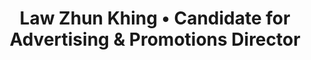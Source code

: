 ---
title: 'Law Zhun Khing • Candidate for Advertising & Promotions Director'
id: lawzhunkhing
name: 'Law Zhun Khing'
position: Advertising & Promotions Director
video_length: '1:43'
youtube: yN_DsPfuDjU
biography: >
    From the last August, the moment I stepped into Sunway University, looking at the tall building, 2 artistic birds, I imagined, what would I spend my 3years time at here? Besides of studying, pursuing a good CGPA, dating a girl (if I could), what could I do, to make my University life a little bit different? What could I do, to prove my value, my existence?
    
    Hi Sunwayians! I’m Law Zhun Khing, a fellow from Bsc(Hons) Financial Analysis August 2016 intake. I’m still a dreamer, I dream how big we could be; I dream, how many changes we could bring; I dream, how many girlfriends I could get…etc. Yes, you didn’t see wrong. Dream. As BlackBeard from Onepiece once said:‘HUMAN DREAMS, ARE NEVER END!’. Erm..I think nope. Our dream, end at the moment, we step out from university, to reality.

    University is the last shelter of us, a shelter where we still could chill, arrive late, watch series, stay up late, without huge financial costs or family burden. What I should do now, is shorten the gap between this dream and reality, starting to learn how to cook, starting to get rid of my bad habits, trying to try everything I could try…... Yeah, isn’t it?


experiences:
    -title: Participant
    subtitle: Dodgeball Intercourse Competition
    year: 2017
    -title: Participant
    subtitle: Sunway's Got Talent
    year: 2017
    -title: Participant
    subtitle: Deloitte Business Case Challenge
    year: 2017
    -title: Participant
    subtitle: HSBC Business Case Competition
    year: 2017
    -title: Student Representative
    subtitle: A-Levels Sunway College Johor Bahru Jan/Mar Intake
    year: 2015
    -title: Video Director
    subtitle: Foon Yew Red Cresent Society 
    year: 2011-2014 

manifestos:
    - title: Drastically increase Sunway University Student Council Youtube Channel’s subscriptions
others:
    - 1
    - 4
    - 6
    - 7

---
